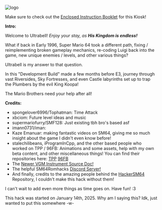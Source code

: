 ![logo](https://github.com/user-attachments/assets/6aa003b0-efb6-4a94-90c9-e9b4010b8f19)

Make sure to check out the [Enclosed Instruction Booklet](https://docs.google.com/document/d/11Rfg5CGrtVHVqCT0m6SxOWny0ZW_q_8i5hatfc4SltU) for this Kiosk!

**Intro:**

Welcome to Ultrabell! *Enjoy your stay, as **His Kingdom is endless!***

What if back in Early 1996, Super Mario 64 took a different path, fixing / reimplementing broken gameplay mechanics,
re-coding Luigi back into the game, new unique enemies / levels, and other various things?

Ultrabell is my answer to that question.

In this "Development Build" made a few months before E3, journey through vast Riversides, Sky Fortresses,
and even Castle labyrinths set up to trap the Plumbers by the evil King Koopa!

The Mario Brothers need your help after all!

**Credits:**
- spongelover6996/Tophatman: Time Attack
- xbciom: Future level ideas and music
- supermariofurry/SMF128: Just existing tbh bro's based asf
- imann0731/iman:
- Kaze Emanuar: making fantastic videos on SM64, giving me so much insight about the game I didn't even know before!
- stalechilibeans, iProgramInCpp, and the other based people who worked on TPP / 96FB: Animations and some assets, help with my own beta content, and other miscellaneous things!
You can find their repositories here: [TPP](https://github.com/96flashbacks/showfloor) [96FB](https://github.com/96flashbacks/96flashbacks)
- The [Newer VGM Instrument Source Doc!](https://docs.google.com/spreadsheets/d/1JJBlHHDc65fhZmKUGLrDTLCm6rfUU83-kbuD8Y0zU0o/edit?gid=717751203#gid=717751203)
- The helpful SM64Romhacks [Discord Server!](https://discord.com/invite/BYrpMBG)
- And finally, credits to the amazing people behind the [HackerSM64](https://github.com/HackerN64/HackerSM64) Repository, I couldn't make this hack without them!

I can't wait to add even more things as time goes on.
Have fun! :3

This hack was started on January 14th, 2025. Why am I saying this? Idk, just wanted to put this somewhere -w-